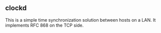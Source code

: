 ## clockd
This is a simple time synchronization solution between hosts on a LAN.  It
implements RFC 868 on the TCP side.
